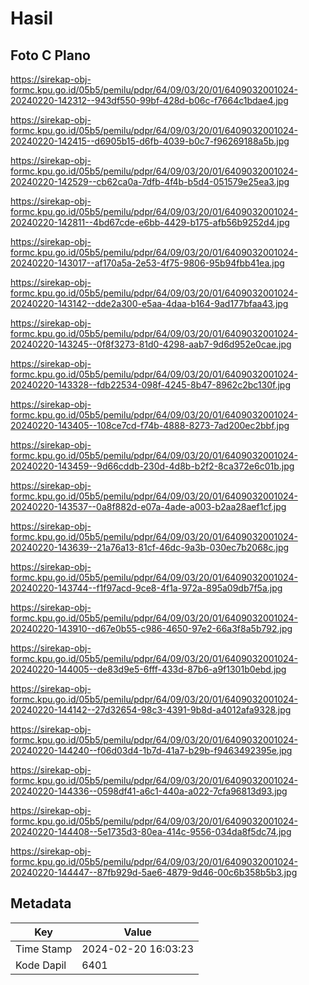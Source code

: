 # Hasil

## Foto C Plano

https://sirekap-obj-formc.kpu.go.id/05b5/pemilu/pdpr/64/09/03/20/01/6409032001024-20240220-142312--943df550-99bf-428d-b06c-f7664c1bdae4.jpg

https://sirekap-obj-formc.kpu.go.id/05b5/pemilu/pdpr/64/09/03/20/01/6409032001024-20240220-142415--d6905b15-d6fb-4039-b0c7-f96269188a5b.jpg

https://sirekap-obj-formc.kpu.go.id/05b5/pemilu/pdpr/64/09/03/20/01/6409032001024-20240220-142529--cb62ca0a-7dfb-4f4b-b5d4-051579e25ea3.jpg

https://sirekap-obj-formc.kpu.go.id/05b5/pemilu/pdpr/64/09/03/20/01/6409032001024-20240220-142811--4bd67cde-e6bb-4429-b175-afb56b9252d4.jpg

https://sirekap-obj-formc.kpu.go.id/05b5/pemilu/pdpr/64/09/03/20/01/6409032001024-20240220-143017--af170a5a-2e53-4f75-9806-95b94fbb41ea.jpg

https://sirekap-obj-formc.kpu.go.id/05b5/pemilu/pdpr/64/09/03/20/01/6409032001024-20240220-143142--dde2a300-e5aa-4daa-b164-9ad177bfaa43.jpg

https://sirekap-obj-formc.kpu.go.id/05b5/pemilu/pdpr/64/09/03/20/01/6409032001024-20240220-143245--0f8f3273-81d0-4298-aab7-9d6d952e0cae.jpg

https://sirekap-obj-formc.kpu.go.id/05b5/pemilu/pdpr/64/09/03/20/01/6409032001024-20240220-143328--fdb22534-098f-4245-8b47-8962c2bc130f.jpg

https://sirekap-obj-formc.kpu.go.id/05b5/pemilu/pdpr/64/09/03/20/01/6409032001024-20240220-143405--108ce7cd-f74b-4888-8273-7ad200ec2bbf.jpg

https://sirekap-obj-formc.kpu.go.id/05b5/pemilu/pdpr/64/09/03/20/01/6409032001024-20240220-143459--9d66cddb-230d-4d8b-b2f2-8ca372e6c01b.jpg

https://sirekap-obj-formc.kpu.go.id/05b5/pemilu/pdpr/64/09/03/20/01/6409032001024-20240220-143537--0a8f882d-e07a-4ade-a003-b2aa28aef1cf.jpg

https://sirekap-obj-formc.kpu.go.id/05b5/pemilu/pdpr/64/09/03/20/01/6409032001024-20240220-143639--21a76a13-81cf-46dc-9a3b-030ec7b2068c.jpg

https://sirekap-obj-formc.kpu.go.id/05b5/pemilu/pdpr/64/09/03/20/01/6409032001024-20240220-143744--f1f97acd-9ce8-4f1a-972a-895a09db7f5a.jpg

https://sirekap-obj-formc.kpu.go.id/05b5/pemilu/pdpr/64/09/03/20/01/6409032001024-20240220-143910--d67e0b55-c986-4650-97e2-66a3f8a5b792.jpg

https://sirekap-obj-formc.kpu.go.id/05b5/pemilu/pdpr/64/09/03/20/01/6409032001024-20240220-144005--de83d9e5-6fff-433d-87b6-a9f1301b0ebd.jpg

https://sirekap-obj-formc.kpu.go.id/05b5/pemilu/pdpr/64/09/03/20/01/6409032001024-20240220-144142--27d32654-98c3-4391-9b8d-a4012afa9328.jpg

https://sirekap-obj-formc.kpu.go.id/05b5/pemilu/pdpr/64/09/03/20/01/6409032001024-20240220-144240--f06d03d4-1b7d-41a7-b29b-f9463492395e.jpg

https://sirekap-obj-formc.kpu.go.id/05b5/pemilu/pdpr/64/09/03/20/01/6409032001024-20240220-144336--0598df41-a6c1-440a-a022-7cfa96813d93.jpg

https://sirekap-obj-formc.kpu.go.id/05b5/pemilu/pdpr/64/09/03/20/01/6409032001024-20240220-144408--5e1735d3-80ea-414c-9556-034da8f5dc74.jpg

https://sirekap-obj-formc.kpu.go.id/05b5/pemilu/pdpr/64/09/03/20/01/6409032001024-20240220-144447--87fb929d-5ae6-4879-9d46-00c6b358b5b3.jpg


## Metadata

| Key        | Value               |
| ---------- | ------------------- |
| Time Stamp | 2024-02-20 16:03:23 |
| Kode Dapil | 6401                |



